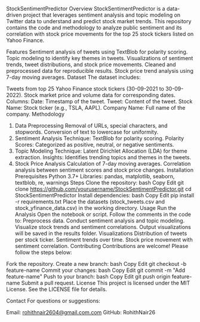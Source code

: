 StockSentimentPredictor
Overview
StockSentimentPredictor is a data-driven project that leverages sentiment analysis and topic modeling on Twitter data to understand and predict stock market trends. This repository contains the code and methodology to analyze public sentiment and its correlation with stock price movements for the top 25 stock tickers listed on Yahoo Finance.

Features
Sentiment analysis of tweets using TextBlob for polarity scoring.
Topic modeling to identify key themes in tweets.
Visualizations of sentiment trends, tweet distributions, and stock price movements.
Cleaned and preprocessed data for reproducible results.
Stock price trend analysis using 7-day moving averages.
Dataset
The dataset includes:

Tweets from top 25 Yahoo Finance stock tickers (30-09-2021 to 30-09-2022).
Stock market price and volume data for corresponding dates.
Columns:
Date: Timestamp of the tweet.
Tweet: Content of the tweet.
Stock Name: Stock ticker (e.g., TSLA, AAPL).
Company Name: Full name of the company.
Methodology
1. Data Preprocessing
Removal of URLs, special characters, and stopwords.
Conversion of text to lowercase for uniformity.
2. Sentiment Analysis
Technique: TextBlob for polarity scoring.
Polarity Scores: Categorized as positive, neutral, or negative sentiments.
3. Topic Modeling
Technique: Latent Dirichlet Allocation (LDA) for theme extraction.
Insights: Identifies trending topics and themes in the tweets.
4. Stock Price Analysis
Calculation of 7-day moving averages.
Correlation analysis between sentiment scores and stock price changes.
Installation
Prerequisites
Python 3.7+
Libraries: pandas, matplotlib, seaborn, textblob, re, warnings
Steps
Clone the repository:
bash
Copy
Edit
git clone https://github.com/yourusername/StockSentimentPredictor.git
cd StockSentimentPredictor
Install dependencies:
bash
Copy
Edit
pip install -r requirements.txt
Place the datasets (stock_tweets.csv and stock_yfinance_data.csv) in the working directory.
Usage
Run the Analysis
Open the notebook or script.
Follow the comments in the code to:
Preprocess data.
Conduct sentiment analysis and topic modeling.
Visualize stock trends and sentiment correlations.
Output visualizations will be saved in the results folder.
Visualizations
Distribution of tweets per stock ticker.
Sentiment trends over time.
Stock price movement with sentiment correlation.
Contributing
Contributions are welcome! Please follow the steps below:

Fork the repository.
Create a new branch:
bash
Copy
Edit
git checkout -b feature-name
Commit your changes:
bash
Copy
Edit
git commit -m "Add feature-name"
Push to your branch:
bash
Copy
Edit
git push origin feature-name
Submit a pull request.
License
This project is licensed under the MIT License. See the LICENSE file for details.

Contact
For questions or suggestions:

Email: rohithnair2604@gmail.com.com
GitHub: RohithNair26
